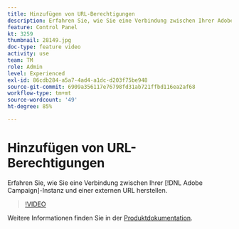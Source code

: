 ```yaml
---
title: Hinzufügen von URL-Berechtigungen
description: Erfahren Sie, wie Sie eine Verbindung zwischen Ihrer Adobe Campaign-Instanz und einer externen URL herstellen.
feature: Control Panel
kt: 3259
thumbnail: 28149.jpg
doc-type: feature video
activity: use
team: TM
role: Admin
level: Experienced
exl-id: 86cdb284-a5a7-4ad4-a1dc-d203f75be948
source-git-commit: 6909a356117e76798fd31ab721ffbd116ea2af68
workflow-type: tm+mt
source-wordcount: '49'
ht-degree: 85%

---
```


# Hinzufügen von URL-Berechtigungen

Erfahren Sie, wie Sie eine Verbindung zwischen Ihrer [!DNL Adobe Campaign]-Instanz und einer externen URL herstellen.

>[!VIDEO](https://video.tv.adobe.com/v/28149?quality=12)

Weitere Informationen finden Sie in der [Produktdokumentation](https://experienceleague.adobe.com/docs/control-panel/using/performance-monitoring/url-permissions.html).
